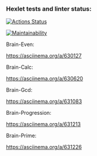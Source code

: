 ### Hexlet tests and linter status:
[![Actions Status](https://github.com/Cross-sama/frontend-project-44/actions/workflows/hexlet-check.yml/badge.svg)](https://github.com/Cross-sama/frontend-project-44/actions)

[![Maintainability](https://api.codeclimate.com/v1/badges/3e4885551efbbffadf18/maintainability)](https://codeclimate.com/github/Cross-sama/frontend-project-44/maintainability)

Brain-Even:

https://asciinema.org/a/630127

Brain-Calc:

https://asciinema.org/a/630620

Brain-Gcd:

https://asciinema.org/a/631083

Brain-Progression:

https://asciinema.org/a/631213

Brain-Prime:

https://asciinema.org/a/631226